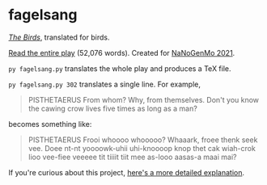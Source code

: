 # fagelsang

[_The Birds_](https://en.wikipedia.org/wiki/The_Birds_(play)), translated for birds.

[Read the entire play](https://github.com/nmifsud/fagelsang/blob/master/fagelsang-211118-141803.pdf) (52,076 words). Created for [NaNoGenMo 2021](https://github.com/NaNoGenMo/2021).

`py fagelsang.py` translates the whole play and produces a TeX file.

`py fagelsang.py 302` translates a single line. For example,
> PISTHETAERUS From whom? Why, from themselves. Don't you know the cawing crow lives five times as long as a man?

becomes something like:
> PISTHETAERUS Frooi whoooo whooooo? Whaaark, froee thenk seek vee. Doee nt-nt yoooowk-uhii uhi-knoooop knop thet cak wiah-crok lioo vee-fiee veeeee tit tiiiit tiit mee as-looo aasas-a maai mai?

If you're curious about this project, [here's a more detailed explanation](https://mifsud.org/fagelsang).

